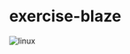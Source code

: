 # exercise-blaze
![linux](https://github.com/whobuilder/exercise-blaze/workflows/CMake/badge.svg?branch=master)
